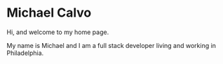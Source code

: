 # Michael Calvo

Hi, and welcome to my home page.

My name is Michael and I am a full stack developer living and working in
Philadelphia.
